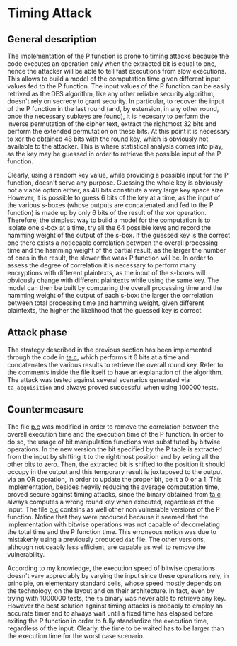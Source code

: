 # Timing Attack

## General description

The implementation of the P function is prone to timing attacks because the code executes an operation only when the extracted bit is equal to one, hence the attacker will be able to tell fast executions from slow executions. This allows to build a model of the computation time given different input values fed to the P function. The input values of the P function can be easily retrived as the DES algorithm, like any other reliable security algorithm, doesn't rely on secrecy to grant security. In particular, to recover the input of the P function in the last round (and, by estension, in any other round, once the necessary subkeys are found), it is necesary to perform the inverse permutation of the cipher text, extract the rightmost 32 bits and perform the extended permutation on these bits. At this point it is necessary to xor the obtained 48 bits with the round key, which is obviously not available to the attacker. This is where statistical analysis comes into play, as the key may be guessed in order to retrieve the possible input of the P function.

Clearly, using a random key value, while providing a possible input for the P function, doesn't serve any purpose. Guessing the whole key is obviously not a viable option either, as 48 bits constitute a very large key space size. However, it is possible to guess 6 bits of the key at a time, as the input of the various s-boxes (whose outputs are concatenated and fed to the P function) is made up by only 6 bits of the result of the xor operation. Therefore, the simplest way to build a model for the computation is to isolate one s-box at a time, try all the 64 possible keys and record the hamming weight of the output of the s-box. If the guessed key is the correct one there exists a noticeable correlation between the overall processing time and the hamming weight of the partial result, as the larger the number of ones in the result, the slower the weak P function will be. In order to assess the degree of correlation it is necessary to perform many encryptions with different plaintexts, as the input of the s-boxes will obviously change with different plaintexts while using the same key. The model can then be built by comparing the overall processing time and the hamming weight of the output of each s-box: the larger the correlation between total processing time and hamming weight, given different plaintexts, the higher the likelihood that the guessed key is correct.

## Attack phase

The strategy described in the previous section has been implemented through the code in [ta.c](ta.c), which performs it 6 bits at a time and concatenates the various results to retrieve the overall round key. Refer to the comments inside the file itself to have an explanation of the algorithm. The attack was tested against several scenarios generated via `ta_acquisition` and always proved successful when using 100000 tests.

## Countermeasure

The file [p.c](p.c) was modified in order to remove the correlation between the overall execution time and the execution time of the P function. In order to do so, the usage of bit manipulation functions was substituted by bitwise operations. In the new version the bit specified by the P table is extracted from the input by shifting it to the rightmost position and by seting all the other bits to zero. Then, the extracted bit is shifted to the position it should occupy in the output and this temporary result is juxtaposed to the output via an OR operation, in order to update the proper bit, be it a 0 or a 1. This implementation, besides heavily reducing the average computation time, proved secure against timing attacks, since the binary obtained from [ta.c](ta.c) always computes a wrong round key when executed, regardless of the input. The file [p.c](p.c) contains as well other non vulnerable versions of the P function. Notice that they were produced because it seemed that the implementation with bitwise operations was not capable of decorrelating the total time and the P function time. This erroneous notion was due to mistakenly using a previously produced `dat` file. The other versions, although noticeably less efficient, are capable as well to remove the vulnerability.

According to my knowledge, the execution speed of bitwise operations doesn't vary appreciably by varying the input since these operations rely, in principle, on elementary standard cells, whose speed mostly depends on the technology, on the layout and on their architecture. In fact, even by trying with 1000000 tests, the `ta` binary was never able to retrieve any key. However the best solution against timing attacks is probably to employ an accurate timer and to always wait until a fixed time has elapsed before exiting the P function in order to fully standardize the execution time, regardless of the input. Clearly, the time to be waited has to be larger than the execution time for the worst case scenario.
